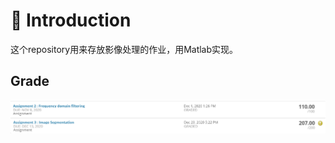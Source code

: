 # 📕 Introduction

这个repository用来存放影像处理的作业，用Matlab实现。



## Grade

<div  align="center"><kbd>    
    <img src="./grade.png" align=center />
</kbd></div><br>

